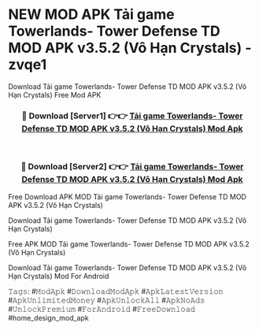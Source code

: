 # NEW MOD APK Tải game Towerlands- Tower Defense TD MOD APK v3.5.2 (Vô Hạn Crystals) - zvqe1
Download Tải game Towerlands- Tower Defense TD MOD APK v3.5.2 (Vô Hạn Crystals) Free Mod APK

<div align="center">
<h3>🔴 Download [Server1] 👉👉 <a href="https://apk-comot.site?title=Tải_game_Towerlands-_Tower_Defense_TD_MOD_APK_v3.5.2_(Vô_Hạn_Crystals)">Tải game Towerlands- Tower Defense TD MOD APK v3.5.2 (Vô Hạn Crystals) Mod Apk</a></h3><br>

<h3>🔴 Download [Server2] 👉👉 <a href="https://apk-comot.site?title=Tải_game_Towerlands-_Tower_Defense_TD_MOD_APK_v3.5.2_(Vô_Hạn_Crystals)">Tải game Towerlands- Tower Defense TD MOD APK v3.5.2 (Vô Hạn Crystals) Mod Apk</a></h3>
</div>


Free Download APK MOD Tải game Towerlands- Tower Defense TD MOD APK v3.5.2 (Vô Hạn Crystals)

Download Tải game Towerlands- Tower Defense TD MOD APK v3.5.2 (Vô Hạn Crystals) 

Free APK MOD Tải game Towerlands- Tower Defense TD MOD APK v3.5.2 (Vô Hạn Crystals) 

Download Tải game Towerlands- Tower Defense TD MOD APK v3.5.2 (Vô Hạn Crystals) Mod For Android

𝚃𝚊𝚐𝚜: #𝙼𝚘𝚍𝙰𝚙𝚔 #𝙳𝚘𝚠𝚗𝚕𝚘𝚊𝚍𝙼𝚘𝚍𝙰𝚙𝚔 #𝙰𝚙𝚔𝙻𝚊𝚝𝚎𝚜𝚝𝚅𝚎𝚛𝚜𝚒𝚘𝚗 #𝙰𝚙𝚔𝚄𝚗𝚕𝚒𝚖𝚒𝚝𝚎𝚍𝙼𝚘𝚗𝚎𝚢 #𝙰𝚙𝚔𝚄𝚗𝚕𝚘𝚌𝚔𝙰𝚕𝚕 #𝙰𝚙𝚔𝙽𝚘𝙰𝚍𝚜 #𝚄𝚗𝚕𝚘𝚌𝚔𝙿𝚛𝚎𝚖𝚒𝚞𝚖 #𝙵𝚘𝚛𝙰𝚗𝚍𝚛𝚘𝚒𝚍 #𝙵𝚛𝚎𝚎𝙳𝚘𝚠𝚗𝚕𝚘𝚊𝚍 #home_design_mod_apk
